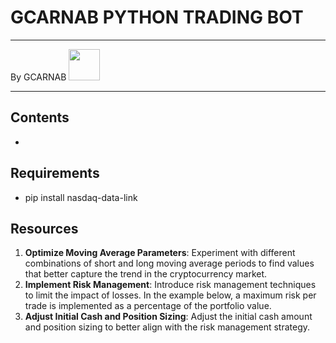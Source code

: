 # GCARNAB PYTHON TRADING BOT
___

By GCARNAB <a href='https://github.com/gcarnab'> <img src='https://avatars.githubusercontent.com/u/15156604?v=4' width="50"/></a>
___

## Contents 

- 

## Requirements 

- pip install nasdaq-data-link

## Resources 

1. **Optimize Moving Average Parameters**: Experiment with different combinations of short and long moving average periods to find values that better capture the trend in the cryptocurrency market.
2. **Implement Risk Management**: Introduce risk management techniques to limit the impact of losses. In the example below, a maximum risk per trade is implemented as a percentage of the portfolio value.
3. **Adjust Initial Cash and Position Sizing**: Adjust the initial cash amount and position sizing to better align with the risk management strategy.
